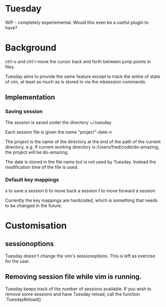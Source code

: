 # Tuesday

WIP - completely experiemental. Would this even be a useful plugin to have?

# Background

ctrl-o and ctrl-i move the cursor back and forth between jump points in files.

Tuesday aims to provide the same feature except to track the entire of state of vim, at least as much as is stored in via the mksession commands.

## Implementation

### Saving session

The session is saved under the directory ~/.tuesday

Each session file is given the name "project"-date-n

The project is the name of the directory at the end of the path of the current directory, e.g. If current working directory is /Users/fred/code/do-amazing, the project will be do-amazing.

The date is stored in the file name but is not used by Tuesday. Instead the modification time of the file is used.

### Default key mappings

<spc>s to save a session
<spc>b to move back a session
<spc>f to move forward a session

Currently the key mappings are hardcoded, which is something that needs to be changed in the future.

# Customisation

## sessionoptions

Tuesday doesn't change the vim's sessionoptions. This is left as exercise for the user.

## Removing session file while vim is running.

Tuesday keeps track of the number of sessions available. If you wish to remove some sessions and have Tuesday reload, call the function :TuesdayReload()
